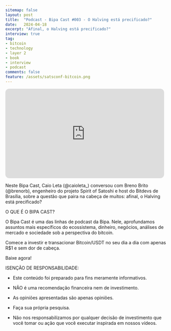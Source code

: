 ```yaml
---
sitemap: false
layout: post
title:  "Podcast - Bipa Cast #003 - O Halving está precificado?"
date:   2024-04-18
excerpt: "Afinal, o Halving está precificado?"
interview: true
tag:
- bitcoin
- technology
- layer 2
- book
- interview
- podcast
comments: false
feature: /assets/satsconf-bitcoin.png
---
```


<iframe style="border-radius:12px" src="https://open.spotify.com/embed/episode/1YdoJqdVhAarE8wE2cGlxM/video?utm_source=generator" width="496" height="279" frameBorder="0" allowfullscreen="" allow="autoplay; clipboard-write; encrypted-media; fullscreen; picture-in-picture" loading="lazy"></iframe>

Neste Bipa Cast, Caio Leta (@caioleta_) conversou com Breno Brito (@brenorb), engenheiro do projeto Spirit of Satoshi e host do Bitdevs de Brasília, sobre a questão que paira na cabeça de muitos: afinal, o Halving está precificado?

O QUE É O BIPA CAST?


O Bipa Cast é uma das linhas de podcast da Bipa. Nele, aprofundamos assuntos mais específicos do ecossistema, dinheiro, negócios, análises de mercado e sociedade sob a perspectiva do bitcoin.


Comece a investir e transacionar Bitcoin/USDT no seu dia a dia com apenas R$1 e sem dor de cabeça.


Baixe agora!


ISENÇÃO DE RESPONSABILIDADE:

- Este conteúdo foi preparado para fins meramente informativos.


- NÃO é uma recomendação financeira nem de investimento.


- As opiniões apresentadas são apenas opiniões.


- Faça sua própria pesquisa.


- Não nos responsabilizamos por qualquer decisão de investimento que você tomar ou ação que você executar inspirada em nossos vídeos.

